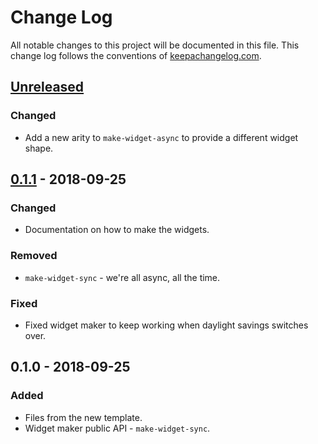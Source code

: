 # Change Log
All notable changes to this project will be documented in this file. This change log follows the conventions of [keepachangelog.com](http://keepachangelog.com/).

## [Unreleased]
### Changed
- Add a new arity to `make-widget-async` to provide a different widget shape.

## [0.1.1] - 2018-09-25
### Changed
- Documentation on how to make the widgets.

### Removed
- `make-widget-sync` - we're all async, all the time.

### Fixed
- Fixed widget maker to keep working when daylight savings switches over.

## 0.1.0 - 2018-09-25
### Added
- Files from the new template.
- Widget maker public API - `make-widget-sync`.

[Unreleased]: https://github.com/your-name/my-app/compare/0.1.1...HEAD
[0.1.1]: https://github.com/your-name/my-app/compare/0.1.0...0.1.1
